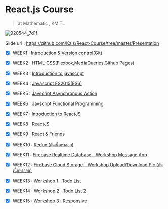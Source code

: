 # React.js Course
> at Mathematic , KMITL

![920544_7d1f](https://user-images.githubusercontent.com/25294734/34830048-42bcf876-f715-11e7-91ce-6f360a6ae9a5.jpg)

Slide url : https://github.com/Kzis/React-Course/tree/master/Presentation

- [x] WEEK1 : [Introduction & Version control(Git)](https://github.com/Kzis/React-Course/tree/master/Presentation/Week%2001%20-%20%5B13-01-2018%5D%20-%20Git)
- [x] WEEK2 : [HTML-CSS(Flexbox,MediaQueries,Github Pages)](https://github.com/Kzis/React-Course/tree/master/Presentation/Week%2002%20-%20%5B20-01-2018%5D%20-%20HTML%20CSS)
- [x] WEEK3 : [Introduction to javascript](https://github.com/Kzis/React-Course/tree/master/Presentation/Week%2003%20-%20%5B27-01-2018%5D%20-%20Javascript)
- [x] WEEK4 : [Javascript ES2015(ES6)](https://github.com/Kzis/React-Course/tree/master/Presentation/Week%2004%20-%20%5B03-02-2018%5D%20-%20Javascript%20ES2015%20(ES6))
- [x] WEEK5 : [Javscript Asynchronous Action](https://github.com/Kzis/React-Course/tree/master/Presentation/Week%2005%20-%20%5B10-02-2018%5D%20-%20Javascript%20Asyncrononus)
- [x] WEEK6 : [Javscript Functional Programming](https://github.com/Kzis/React-Course/tree/master/Presentation/Week%2006%20-%20%5B17-02-2018%5D%20-%20Javascript%20Functional%20Programming)
  
- [x] WEEK7 : [Introduction to ReactJS](https://github.com/Kzis/React-Course/tree/master/Presentation/Week%2007%20-%20%5B10-03-2018%5D%20-%20Introduction%20To%20React)
- [x] WEEK8 : [ReactJS](https://github.com/Kzis/React-Course/tree/master/Presentation/Week%2008%20-%20%5B17-03-2018%5D%20-%20React.js)
- [x] WEEK9 : [React & Friends](https://github.com/Kzis/React-Course/tree/master/Presentation/Week%2009%20-%20%5B31-03-2018%5D%20-%20React%20and%20Friends)
- [x] WEEK10 : [Redux (ตัดเนื้อหาออก)](https://github.com/Kzis/React-Course/blob/master/Presentation/Week%2010%20-%20%5B07-04-2018%5D%20-%20Redux/README.md)
- [x] WEEK11 : [Firebase Realtime Database - Workshop Message App](https://github.com/Kzis/React-Course/tree/master/Presentation/Week%2011%20-%20%5B08-04-2018%5D%20-%20Firebase%20Realtime%20Database)
- [x] WEEK12 : [Firebase Cloud Storage - Workshop Upload/Download Pic (ตัดเนื้อหาออก)](https://github.com/Kzis/React-Course/blob/master/Presentation/Week%2012%20-%20%5B08-04-2018%5D%20-%20Firebase%20%20Cloud%20Storage/README.md)
- [x] WEEK13 : [Workshop 1 : Todo List](https://github.com/Kzis/react-course/tree/master/Presentation/Week%2013%20-%20%5B21-04-2018%5D%20-%20Workshop%201)
- [x] WEEK14 : [Workshop 2 : Todo List 2](https://github.com/Kzis/react-course/tree/master/Presentation/Week%2014%20-%20%5B28-04-2018%5D%20-%20Workshop%202)
- [x] WEEK15 : [Workshop 3 : Responsive](https://github.com/Kzis/react-course/tree/master/Presentation/Week%2015%20-%20%5B05-05-2018%5D%20-%20Workshop%203)
